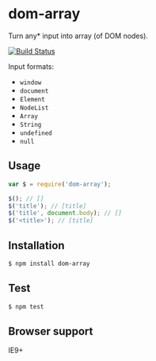dom-array
=========
Turn any* input into array (of DOM nodes).

[![Build Status](https://travis-ci.org/rkrupinski/dom-array.png)](https://travis-ci.org/rkrupinski/dom-array)

Input formats:
- `window`
- `document`
- `Element`
- `NodeList`
- `Array`
- `String`
- `undefined`
- `null`

Usage
-----
```js
var $ = require('dom-array');

$(); // []
$('title'); // [title]
$('title', document.body); // []
$('<title>'); // [title]
```

Installation
------------
```bash
$ npm install dom-array
```

Test
----
```bash
$ npm test
```

Browser support
---------------
IE9+
